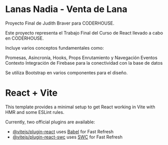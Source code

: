 # Lanas Nadia - Venta de Lana
Proyecto Final de Judith Braver para CODERHOUSE.

Este proyecto representa el Trabajo Final del Curso de React llevado a cabo en CODERHOUSE.

Incluye varios conceptos fundamentales como:

Promesas, Asincronía, Hooks, Props
Enrutamiento y Navegación
Eventos
Contexto
Integración de Firebase para la conectividad con la base de datos

Se utiliza Bootstrap en varios componentes para el diseño.

# React + Vite

This template provides a minimal setup to get React working in Vite with HMR and some ESLint rules.

Currently, two official plugins are available:

- [@vitejs/plugin-react](https://github.com/vitejs/vite-plugin-react/blob/main/packages/plugin-react/README.md) uses [Babel](https://babeljs.io/) for Fast Refresh
- [@vitejs/plugin-react-swc](https://github.com/vitejs/vite-plugin-react-swc) uses [SWC](https://swc.rs/) for Fast Refresh
